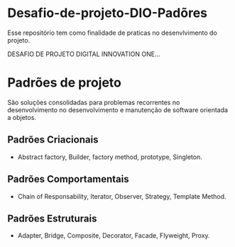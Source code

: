 # Desafio-de-projeto-DIO-Padõres

Esse repositório tem como finalidade de praticas no desenvlvimento do projeto. 

DESAFIO DE PROJETO DIGITAL INNOVATION ONE...


# Padrões de projeto

São soluções consolidadas para problemas recorrentes no desenvolvimento no desenvolvimento e manutenção de software orientada a objetos.

## Padrões Criacionais

- Abstract factory, Builder, factory method, prototype, Singleton.

## Padrões Comportamentais

- Chain of Responsability, Iterator, Observer, Strategy, Template Method.


## Padrões Estruturais

- Adapter, Bridge, Composite, Decorator, Facade, Flyweight, Proxy.
